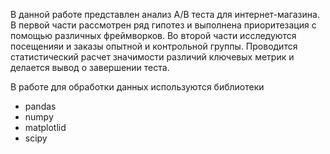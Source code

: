 В данной работе представлен анализ А/В теста для интернет-магазина. 
В первой части рассмотрен ряд гипотез и выполнена приоритезация с помощью различных фреймворков. 
Во второй части исследуются посещенияи и заказы опытной и контрольной группы. 
Проводится статистический расчет значимости различий ключевых метрик и делается вывод о завершении теста.

В работе для обработки данных используются библиотеки 
- pandas 
- numpy
- matplotlid
- scipy
